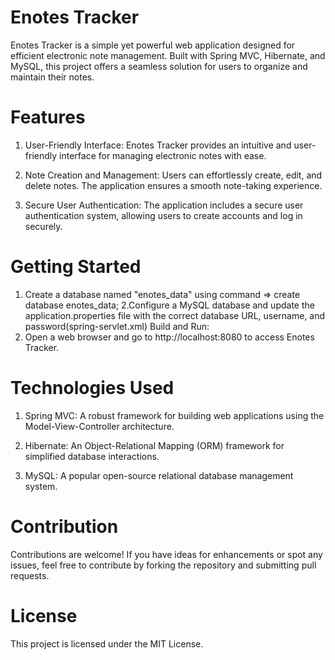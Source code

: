# Enotes Tracker
Enotes Tracker is a simple yet powerful web application designed for efficient electronic note management. Built with Spring MVC, Hibernate, and MySQL, this project offers a seamless solution for users to organize and maintain their notes.

# Features
1. User-Friendly Interface: Enotes Tracker provides an intuitive and user-friendly interface for managing electronic notes with ease.

2. Note Creation and Management: Users can effortlessly create, edit, and delete notes. The application ensures a smooth note-taking experience.

3. Secure User Authentication: The application includes a secure user authentication system, allowing users to create accounts and log in securely.

# Getting Started
1. Create a database named "enotes_data" using command
   =>  create database enotes_data;
2.Configure a MySQL database and update the application.properties file with the correct database URL, username, and password(spring-servlet.xml)
Build and Run:
3. Open a web browser and go to http://localhost:8080 to access Enotes Tracker.
# Technologies Used
1. Spring MVC: A robust framework for building web applications using the Model-View-Controller architecture.

2. Hibernate: An Object-Relational Mapping (ORM) framework for simplified database interactions.

3. MySQL: A popular open-source relational database management system.

# Contribution
Contributions are welcome! If you have ideas for enhancements or spot any issues, feel free to contribute by forking the repository and submitting pull requests.

# License
This project is licensed under the MIT License.
